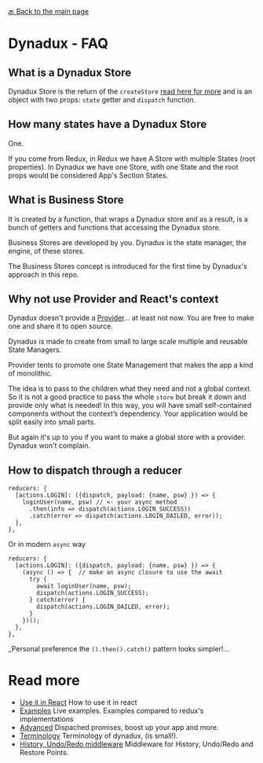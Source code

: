 [🔙 Back to the main page](../README.md)

# Dynadux - FAQ

## What is a Dynadux Store

Dynadux Store is the return of the `createStore` [read here for more](./CreateStore.md) and is an object with two props: `state` getter and `dispatch` function.

## How many states have a Dynadux Store

One.

If you come from Redux, in Redux we have A Store with multiple States (root properties). 
In Dynadux we have one Store, with one State and the root props would be considered App's Section States.

## What is Business Store

It is created by a function, that wraps a Dynadux store and as a result, is a bunch of getters and functions that accessing the Dynadux store.

Business Stores are developed by you. Dynadux is the state manager, the engine,  of these stores. 

The Business Stores concept is introduced for the first time by Dynadux's approach in this repo.

## Why not use Provider and React's context

Dynadux doesn't provide a [Provider](https://reactjs.org/docs/context.html)... at least not now. You are free to make one and share it to open source.

Dynadux is made to create from small to large scale multiple and reusable State Managers. 

Provider tents to promote one State Management that makes the app a kind of monolithic.

The idea is to pass to the children what they need and not a global context. So it is not a good practice to pass the whole `store` but break it down and provide only what is needed! In this way, you will have small self-contained components without the context’s dependency. Your application would be split easily into small parts.

But again it's up to you if you want to make a global store with a provider. Dynadux won't complain. 

## How to dispatch through a reducer

```
reducers: {
  [actions.LOGIN]: ({dispatch, payload: {name, psw} }) => {
    loginUser(name, psw) // <- your async method
      .then(info => dispatch(actions.LOGIN_SUCCESS))
      .catch(error => dispatch(actions.LOGIN_DAILED, error));
  },
},
```

Or in modern `async` way

```
reducers: {
  [actions.LOGIN]: ({dispatch, payload: {name, psw} }) => {
    (async () => {  // make an async closure to use the await
      try {
        await loginUser(name, psw);
        dispatch(actions.LOGIN_SUCCESS);
      } catch(error) {
        dispatch(actions.LOGIN_DAILED, error);
      }
    })();
  },
},
```

_Personal preference the `().then().catch()` pattern looks simpler!…

# Read more 

- [Use it in React](./React.md) How to use it in react
- [Examples](./Examples.md) Live examples. Examples compared to redux's implementations
- [Advanced](./Advanced.md) Dispached promises, boost up your app and more.
- [Terminology](./Terminology.md) Terminology of dynadux, (is small!).
- [History, Undo/Redo middleware](https://github.com/aneldev/dynadux-history-middleware) Middleware for History, Undo/Redo and Restore Points.
